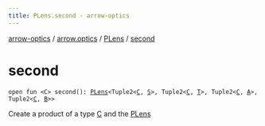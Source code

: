 ```yaml
---
title: PLens.second - arrow-optics
---
```


[arrow-optics](../../index.html) / [arrow.optics](../index.html) / [PLens](index.html) / [second](./second.html)

# second

`open fun <C> second(): `[`PLens`](index.html)`<Tuple2<`[`C`](second.html#C)`, `[`S`](index.html#S)`>, Tuple2<`[`C`](second.html#C)`, `[`T`](index.html#T)`>, Tuple2<`[`C`](second.html#C)`, `[`A`](index.html#A)`>, Tuple2<`[`C`](second.html#C)`, `[`B`](index.html#B)`>>`

Create a product of a type [C](second.html#C) and the [PLens](index.html)

